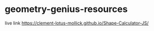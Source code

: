 # geometry-genius-resources

live link
https://clement-lotus-mollick.github.io/Shape-Calculator-JS/
